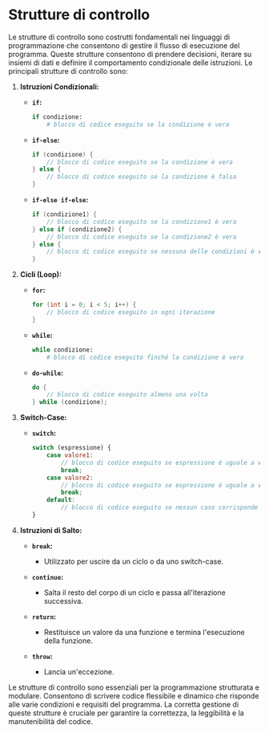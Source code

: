 # Strutture di controllo

Le strutture di controllo sono costrutti fondamentali nei linguaggi di programmazione che consentono di gestire il flusso di esecuzione del programma. Queste strutture consentono di prendere decisioni, iterare su insiemi di dati e definire il comportamento condizionale delle istruzioni. Le principali strutture di controllo sono:

1. **Istruzioni Condizionali:**

   - **`if`:**

     ```python
     if condizione:
         # blocco di codice eseguito se la condizione è vera
     ```

   - **`if-else`:**

     ```java
     if (condizione) {
         // blocco di codice eseguito se la condizione è vera
     } else {
         // blocco di codice eseguito se la condizione è falsa
     }
     ```

   - **`if-else if-else`:**

     ```c
     if (condizione1) {
         // blocco di codice eseguito se la condizione1 è vera
     } else if (condizione2) {
         // blocco di codice eseguito se la condizione2 è vera
     } else {
         // blocco di codice eseguito se nessuna delle condizioni è vera
     }
     ```

2. **Cicli (Loop):**

   - **`for`:**

     ```java
     for (int i = 0; i < 5; i++) {
         // blocco di codice eseguito in ogni iterazione
     }
     ```

   - **`while`:**

     ```python
     while condizione:
         # blocco di codice eseguito finché la condizione è vera
     ```

   - **`do-while`:**

     ```c
     do {
         // blocco di codice eseguito almeno una volta
     } while (condizione);
     ```

3. **Switch-Case:**

   - **`switch`:**

     ```javascript
     switch (espressione) {
         case valore1:
             // blocco di codice eseguito se espressione è uguale a valore1
             break;
         case valore2:
             // blocco di codice eseguito se espressione è uguale a valore2
             break;
         default:
             // blocco di codice eseguito se nessun caso corrisponde
     }
     ```

4. **Istruzioni di Salto:**

   - **`break`:**
     - Utilizzato per uscire da un ciclo o da uno switch-case.

   - **`continue`:**
     - Salta il resto del corpo di un ciclo e passa all'iterazione successiva.

   - **`return`:**
     - Restituisce un valore da una funzione e termina l'esecuzione della funzione.

   - **`throw`:**
     - Lancia un'eccezione.

Le strutture di controllo sono essenziali per la programmazione strutturata e modulare. Consentono di scrivere codice flessibile e dinamico che risponde alle varie condizioni e requisiti del programma. La corretta gestione di queste strutture è cruciale per garantire la correttezza, la leggibilità e la manutenibilità del codice.
